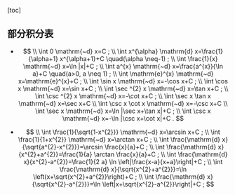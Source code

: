 [toc]

## 部分积分表

- $$
  \\  \int 0 \mathrm{~d} x=C ;
  \\  \int x^{\alpha} \mathrm{d} x=\frac{1}{\alpha+1} x^{\alpha+1}+C \quad(\alpha \neq-1) ;
  \\  \int \frac{1}{x} \mathrm{~d} x=\ln |x|+C ;
  \\  \int a^{x} \mathrm{~d} x=\frac{a^{x}}{\ln a}+C \quad(a>0, a \neq 1) ;
  \\  \int \mathrm{e}^{x} \mathrm{~d} x=\mathrm{e}^{x}+C ;
  \\  \int \sin x \mathrm{~d} x=-\cos x+C ;
  \\  \int \cos x \mathrm{~d} x=\sin x+C ;
  \\  \int \sec ^{2} x \mathrm{~d} x=\tan x+C ;
  \\  \int \csc ^{2} x \mathrm{~d} x=-\cot x+C ;
  \\  \int \sec x \tan x \mathrm{~d} x=\sec x+C 
  \\  \int \csc x \cot x \mathrm{~d} x=-\csc x+C
  \\  \int \sec x \mathrm{~d} x=\ln |\sec x+\tan x|+C ; \\  \int \csc x \mathrm{~d} x=-\ln |\csc x+\cot x|+C .
  $$

  

- $$
  \\  \int \frac{1}{\sqrt{1-x^{2}}} \mathrm{~d} x=\arcsin x+C ;
  \\  \int \frac{1}{1+x^{2}} \mathrm{~d} x=\arctan x+C ;
  \\  \int \frac{\mathrm{d} x}{\sqrt{a^{2}-x^{2}}}=\arcsin \frac{x}{a}+C ;
  \\  \int \frac{\mathrm{d} x}{x^{2}+a^{2}}=\frac{1}{a} \arctan \frac{x}{a}+C ;
  \\  \int \frac{\mathrm{d} x}{x^{2}-a^{2}}=\frac{1}{2 a} \ln \left|\frac{x-a}{x+a}\right|+C ;
  \\  \int \frac{\mathrm{d} x}{\sqrt{x^{2}+a^{2}}}=\ln \left(x+\sqrt{x^{2}+a^{2}}\right)+C ;
  \\  \int \frac{\mathrm{d} x}{\sqrt{x^{2}-a^{2}}}=\ln \left|x+\sqrt{x^{2}-a^{2}}\right|+C ;
  $$

  